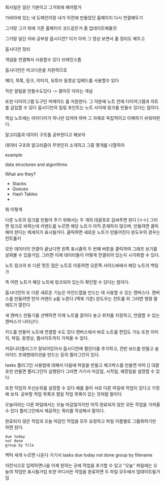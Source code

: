 
회사일은 일단 기본이고 그거외에 해야할거

가비아에 있는 내 도메인이랑 내가 이전에 만들었던 홈페이지 다시 연결해두기

그거랑 그거 외에 기존 홈페이지 코드같은거 좀 업데이트해둘것

그거랑 일단 자바 공부랑 옵시디안? 이거 아까 그 영상 보면서 좀 정리도 해두고

옵시디언 정리 

개념을 연결해서 사용할수 있다 브레인스톰 

옵시디언은 마크다운을 지원하므로

헤더, 목록, 링크, 이미지, 유튜브 동영상 임베드를 사용할수 있다

작은 알림을 만들수도있다 -> 콜아웃 이라는 개념

또한 다이어그램 도구인 머메이드 를 지원한다.
그 덕분에 노트 안에 다이어그램과 차트를 삽입할 수 있다
옵시디언의 킬링 포인트는 노트 사이에 링크를 만들수 있다는 점이다.

핵심 노트에는 아이디어가 하나만 있어야 하며 그 자체로 독립적이고 이해하기  쉬워야한다.

알고리즘과 데이터 구조를 공부한다고 해보자

데이터 구조와 알고리즘이 무엇인지 소개하고 그중 몇개를 나열하자

example

data structures and algorithms

What are they?

* Stacks
* Queues
* Hash Tables
*
뭐 이렇게

다른 노트의 링크를 만들어 주기 위해서는 두 개의 대괄호로 감싸주면 된다 [ㅇㅇ]
그러면 링크로 바뀌는데 커맨드를 누르면 해당 노트가 아직 존재하지 않으며, 만들려면 클릭해야 한다는 메세지가 표시될거다. 클릭하면 새로운 노트가 만들어진다 윈도우의 경우는 컨트롤키 

모든 데이터의 연결이 끝났다면 왼쪽 표시줄의 두 번째 버튼을 클릭하여 그래프 보기를 살펴볼 수 있을거임. 그러면 이제 데이터들이 어떻게 연결되어 있는지 시각화할 수 있다.

노트 링크의 또 다른 멋진 점은 노트로 이동하면 오른쪽 사이드바에서 해당 노트의 백링크

즉 어떤 노트가 해당 노트에 링크되어 있는지 확인할 수 있다는 점이다.

옵시디언의 또 다른 새로운 기능은 마인드맵을 만드는 데 사용할 수 있는 캔버스다.
캔버스를 만들려면 먼저 커맨드 p를 누른다 (맥북 기준) 윈도우는 컨트롤 피 그러면 명령 팔레트가 열린다

새 캔버스 만들기를 선택하면 이제 노트를 끌어다 놓고 위치를 지정하고, 연결할 수 있는
캔버스가 나타난다. 

카드를 만들어 노트에 연결할 수도 있다 캔버스에서 바로 노트를 편집도 가능
또한 이미지, 파일, 동영상, 웹사이트까지 가져올 수 있다.

커뮤니티플러그가 잘되어있어서 옵시디언에 캘린더를 추가하고, 칸반 보드를 만들고 
슬라이드 프레젠테이션을 만드는 등의 플러그인이 있다.

tasks 플러그인 사용법에 대해서 
다음에 파일을 만들고 체크박스를 만들면 아마 [] 대괄호만 만들면 플러그인이 실행된다
그러면 거기서 마감일, 시작일, 예정일을 설정할 수 있다

또한 작업의 우선순위를 설정할 수 있다 
예를 들어 서로 다른 파일에 작업이 있다고 가정해 보자.
공부할 작업 목록과 할일 작업 목록이 있는 것처럼 말이다

오늘이라는 다른 파일에서는 오늘 마감일이지만 아직 완료되지 않은 모든 작업을 가져올 수 있다 플러그인에서 제공하는 쿼리를 작성해서 말이다.

완료되지 않은 작업과 오늘 마감인 작업을 모두 요청하고 파일 이름별로 그룹화하기만 하면 된다. 

```tasks
due today
not done
group by file
```


백틱 세개 누르면 나온다
거기서 
tasks
due today
not done
group by filename

이런식으로 입력하면나옴
이제 원하는 곳에 작업을 추가할 수 있고 "오늘" 파일에는 오늘의 작업만 표시될거임 
또한 어디서든 작업을 완료하면 두 파일 모두에서 업데이트될거임
